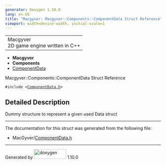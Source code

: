 ```yaml
---
generator: Doxygen 1.10.0
lang: en-US
title: "Macgyver: Macgyver::Components::ComponentData Struct Reference"
viewport: width=device-width, initial-scale=1
---
```


<div id="top">

<div id="titlearea">

<table data-cellspacing="0" data-cellpadding="0">
<colgroup>
<col style="width: 100%" />
</colgroup>
<tbody>
<tr id="projectrow" class="odd">
<td id="projectalign"><div id="projectname">
Macgyver
</div>
<div id="projectbrief">
2D game engine written in C++
</div></td>
</tr>
</tbody>
</table>

</div>

<div id="main-nav">

</div>

<div id="nav-path" class="navpath">

- **Macgyver**
- **Components**
- <a href="struct_macgyver_1_1_components_1_1_component_data.html"
  class="el">ComponentData</a>

</div>

</div>

<div class="header">

<div class="headertitle">

<div class="title">

Macgyver::Components::ComponentData Struct Reference

</div>

</div>

</div>

<div class="contents">

`#include <`<a href="_component_data_8h_source.html"
class="el"><code>ComponentData.h</code></a>`>`

<span id="details"></span>

## Detailed Description

<div class="textblock">

Dummy structure to represent a given used Data struct

</div>

------------------------------------------------------------------------

The documentation for this struct was generated from the following file:

- MacGyver/<a href="_component_data_8h_source.html" class="el">ComponentData.h</a>

</div>

------------------------------------------------------------------------

<span class="small">Generated
by [<img src="doxygen.svg" class="footer" width="104" height="31"
alt="doxygen" />](https://www.doxygen.org/index.html) 1.10.0</span>
